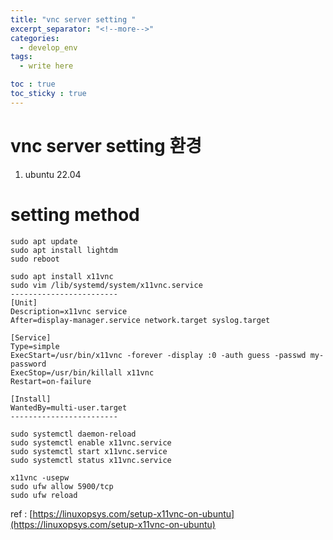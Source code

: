 ```yaml
---
title: "vnc server setting "
excerpt_separator: "<!--more-->"
categories:
  - develop_env
tags:
  - write here

toc : true
toc_sticky : true
---
```


# vnc server setting 환경
1. ubuntu 22.04

# setting method
```
sudo apt update
sudo apt install lightdm
sudo reboot

sudo apt install x11vnc
sudo vim /lib/systemd/system/x11vnc.service
------------------------
[Unit]
Description=x11vnc service
After=display-manager.service network.target syslog.target

[Service]
Type=simple
ExecStart=/usr/bin/x11vnc -forever -display :0 -auth guess -passwd my-password
ExecStop=/usr/bin/killall x11vnc
Restart=on-failure

[Install]
WantedBy=multi-user.target
------------------------

sudo systemctl daemon-reload
sudo systemctl enable x11vnc.service
sudo systemctl start x11vnc.service
sudo systemctl status x11vnc.service

x11vnc -usepw
sudo ufw allow 5900/tcp
sudo ufw reload

```

ref : [https://linuxopsys.com/setup-x11vnc-on-ubuntu](https://linuxopsys.com/setup-x11vnc-on-ubuntu)    

